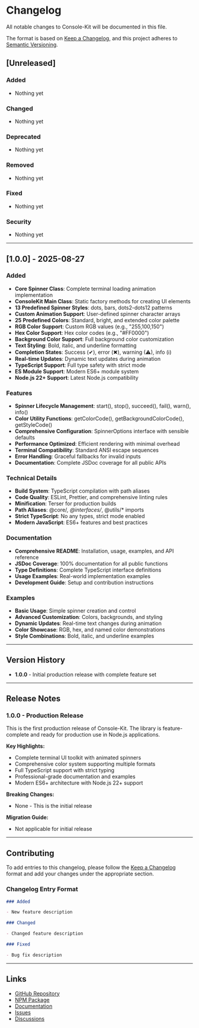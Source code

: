 # Changelog

All notable changes to Console-Kit will be documented in this file.

The format is based on [Keep a Changelog](https://keepachangelog.com/en/1.0.0/),
and this project adheres to [Semantic Versioning](https://semver.org/spec/v2.0.0.html).

## [Unreleased]

### Added

- Nothing yet

### Changed

- Nothing yet

### Deprecated

- Nothing yet

### Removed

- Nothing yet

### Fixed

- Nothing yet

### Security

- Nothing yet

---

## [1.0.0] - 2025-08-27

### Added

- **Core Spinner Class**: Complete terminal loading animation implementation
- **ConsoleKit Main Class**: Static factory methods for creating UI elements
- **13 Predefined Spinner Styles**: dots, bars, dots2-dots12 patterns
- **Custom Animation Support**: User-defined spinner character arrays
- **25 Predefined Colors**: Standard, bright, and extended color palette
- **RGB Color Support**: Custom RGB values (e.g., "255,100,150")
- **Hex Color Support**: Hex color codes (e.g., "#FF0000")
- **Background Color Support**: Full background color customization
- **Text Styling**: Bold, italic, and underline formatting
- **Completion States**: Success (✔), error (✖), warning (⚠), info (ℹ)
- **Real-time Updates**: Dynamic text updates during animation
- **TypeScript Support**: Full type safety with strict mode
- **ES Module Support**: Modern ES6+ module system
- **Node.js 22+ Support**: Latest Node.js compatibility

### Features

- **Spinner Lifecycle Management**: start(), stop(), succeed(), fail(), warn(), info()
- **Color Utility Functions**: getColorCode(), getBackgroundColorCode(), getStyleCode()
- **Comprehensive Configuration**: SpinnerOptions interface with sensible defaults
- **Performance Optimized**: Efficient rendering with minimal overhead
- **Terminal Compatibility**: Standard ANSI escape sequences
- **Error Handling**: Graceful fallbacks for invalid inputs
- **Documentation**: Complete JSDoc coverage for all public APIs

### Technical Details

- **Build System**: TypeScript compilation with path aliases
- **Code Quality**: ESLint, Prettier, and comprehensive linting rules
- **Minification**: Terser for production builds
- **Path Aliases**: @core/_, @interfaces/_, @utils/\* imports
- **Strict TypeScript**: No any types, strict mode enabled
- **Modern JavaScript**: ES6+ features and best practices

### Documentation

- **Comprehensive README**: Installation, usage, examples, and API reference
- **JSDoc Coverage**: 100% documentation for all public functions
- **Type Definitions**: Complete TypeScript interface definitions
- **Usage Examples**: Real-world implementation examples
- **Development Guide**: Setup and contribution instructions

### Examples

- **Basic Usage**: Simple spinner creation and control
- **Advanced Customization**: Colors, backgrounds, and styling
- **Dynamic Updates**: Real-time text changes during animation
- **Color Showcase**: RGB, hex, and named color demonstrations
- **Style Combinations**: Bold, italic, and underline examples

---

## Version History

- **1.0.0** - Initial production release with complete feature set

---

## Release Notes

### 1.0.0 - Production Release

This is the first production release of Console-Kit. The library is feature-complete and ready for production use in Node.js applications.

**Key Highlights:**

- Complete terminal UI toolkit with animated spinners
- Comprehensive color system supporting multiple formats
- Full TypeScript support with strict typing
- Professional-grade documentation and examples
- Modern ES6+ architecture with Node.js 22+ support

**Breaking Changes:**

- None - This is the initial release

**Migration Guide:**

- Not applicable for initial release

---

## Contributing

To add entries to this changelog, please follow the [Keep a Changelog](https://keepachangelog.com/en/1.0.0/) format and add your changes under the appropriate section.

### Changelog Entry Format

```markdown
### Added

- New feature description

### Changed

- Changed feature description

### Fixed

- Bug fix description
```

---

## Links

- [GitHub Repository](https://github.com/NeaByteLab/Console-Kit)
- [NPM Package](https://www.npmjs.com/package/@neabyte/console-kit)
- [Documentation](https://github.com/NeaByteLab/Console-Kit#readme)
- [Issues](https://github.com/NeaByteLab/Console-Kit/issues)
- [Discussions](https://github.com/NeaByteLab/Console-Kit/discussions)
